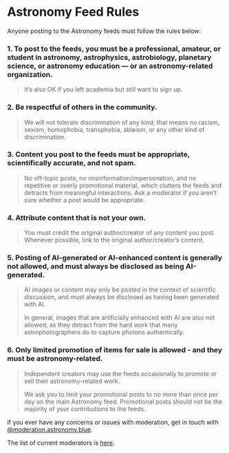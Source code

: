 # Astronomy Feed Rules

Anyone posting to the Astronomy feeds must follow the rules below:

### 1. To post to the feeds, you must be a professional, amateur, or student in astronomy, astrophysics, astrobiology, planetary science, or astronomy education — or an astronomy-related organization.
> It’s also OK if you left academia but still want to sign up.

### 2. Be respectful of others in the community.
> We will not tolerate discrimination of any kind; that means no racism, sexism, homophobia, transphobia, ableism, or any other kind of discrimination.

### 3. Content you post to the feeds must be appropriate, scientifically accurate, and not spam.
> No off-topic posts, no misinformation/impersonation, and no repetitive or overly promotional material, which clutters the feeds and detracts from meaningful interactions. Ask a moderator if you aren’t sure whether a post would be appropriate.

### 4. Attribute content that is not your own.
> You must credit the original author/creator of any content you post. Whenever possible, link to the original author/creator’s content.

### 5. Posting of AI-generated or AI-enhanced content is generally not allowed, and must always be disclosed as being AI-generated.
> AI images or content may only be posted in the context of scientific discussion, and must always be disclosed as having been generated with AI. 
>
> In general, images that are artificially enhanced with AI are also not allowed, as they detract from the hard work that many astrophotographers do to capture photons authentically.

### 6. Only limited promotion of items for sale is allowed - and they must be astronomy-related.
> Independent creators may use the feeds occasionally to promote or sell their astronomy-related work.
> 
> We ask you to limit your promotional posts to no more than once per day on the main Astronomy feed. Promotional posts should not be the majority of your contributions to the feeds.


If you ever have any concerns or issues with moderation, get in touch with [@moderation.astronomy.blue](https://bsky.app/profile/moderation.astronomy.blue).

The list of current moderators is [here](https://github.com/bluesky-astronomy/rules/blob/main/current-moderators.md).



